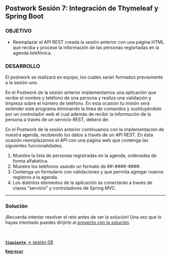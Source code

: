 ## Postwork Sesión 7: Integración de Thymeleaf y Spring Boot

### OBJETIVO

- Reemplazar el API REST creada la sesión anterior con una página HTML que reciba y procese la información de las personas regisrtadas en la agenda telefónica.

### DESARROLLO

El postwork se realizará en equipo, los cuales serán formados previamente a la sesión uno.

En el Postwork de la sesión anterior implementamos una aplicación que recibe el nombre y teléfono de una persona y realiza una validación y limpieza sobre el número de teléfono. En esta ocasión tu misión será extender este programa eliminando la línea de comandos y sustituyéndolo por un controlador web el cual además de recibir la información de la persona a través de un servicio REST, deberá de: 

En el Postwork de la sesión anterior continuamos con la implementación de nuestra agenda, recibiendo los datos a través de un API REST. En ésta ocasión reemplazamos el API con una página web que contenga las siguientes funcionalidades.

1. Muestre la lista de personas registradas en la agenda, ordenadas de forma alfabética.
1. Muestre los teléfonos usando un formato de ##-####-####.
1. Contenga un formulario con validaciones y que permita agregar nuevos registros a la agenda.
1. Los distintos elementos de la aplicación se conectarán a través de clases “servicio” y controladores de Spring MVC.


---

### Solución

¡Recuerda intentar resolver el reto antes de ver la solución! Una vez que lo hayas intentado puedes dirijirte al [proyecto con la solución](./solucion).


<br>

[**`Siguiente`** -> sesión 08](../../Sesion-08/)

[**`Regresar`**](../)